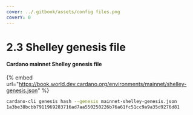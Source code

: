 ```yaml
---
cover: ../.gitbook/assets/config files.png
coverY: 0
---
```


# 2.3 Shelley genesis file

#### Cardano mainnet Shelley genesis file

{% embed url="https://book.world.dev.cardano.org/environments/mainnet/shelley-genesis.json" %}

```bash
cardano-cli genesis hash --genesis mainnet-shelley-genesis.json
1a3be38bcbb7911969283716ad7aa550250226b76a61fc51cc9a9a35d9276d81
```

